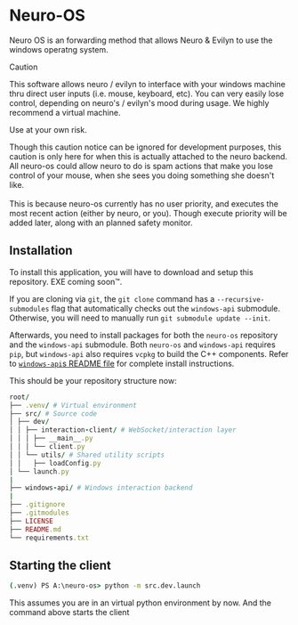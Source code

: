# Neuro-OS

Neuro OS is an forwarding method that allows Neuro & Evilyn to use the windows operatng system.
> [!CAUTION]
> This software allows neuro / evilyn to interface with your windows machine thru direct user inputs (i.e. mouse, keyboard, etc).
> You can very easily lose control, depending on neuro's / evilyn's mood during usage. We highly recommend a virtual machine.
>
> Use at your own risk.

Though this caution notice can be ignored for development purposes, this caution is only here for when this is actually attached to the neuro backend.
All neuro-os could allow neuro to do is spam actions that make you lose control of your mouse, when she sees you doing something she doesn't like.
<br><br>This is because neuro-os currently has no user priority, and executes the most recent action (either by neuro, or you).
Though execute priority will be added later, along with an planned safety monitor.

## Installation

To install this application, you will have to download and setup this repository.
EXE coming soon:tm:.

If you are cloning via `git`, the `git clone` command has a `--recursive-submodules` flag that automatically checks out the `windows-api` submodule.
Otherwise, you will need to manually run `git submodule update --init`.

Afterwards, you need to install packages for both the `neuro-os` repository and the `windows-api` submodule.
Both `neuro-os` and `windows-api` requires `pip`, but `windows-api` also requires `vcpkg` to build the C++ components.
Refer to [`windows-api`s README file](./windows-api/README.md) for complete install instructions.

This should be your repository structure now:

```ruby
root/
├── .venv/ # Virtual environment
├── src/ # Source code
│ ├── dev/
│ │ ├── interaction-client/ # WebSocket/interaction layer
│ │ │ ├── __main__.py
│ │ │ └── client.py
│ │ └── utils/ # Shared utility scripts
│ │   ├── loadConfig.py
│ └── launch.py
|
├── windows-api/ # Windows interaction backend
|
├── .gitignore
├── .gitmodules
├── LICENSE
├── README.md
└── requirements.txt
```

## Starting the client
```cmd
(.venv) PS A:\neuro-os> python -m src.dev.launch
```
This assumes you are in an virtual python environment by now. And the command above starts the client
